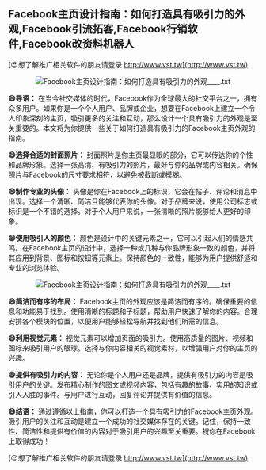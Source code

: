 ## **Facebook主页设计指南：如何打造具有吸引力的外观,Facebook引流拓客,Facebook行销软件,Facebook改资料机器人**

[😍想了解推广相关软件的朋友请登录 http://www.vst.tw](http://www.vst.tw)

 <center><img src="https://vst.tw/MP4/tuiguang/png/3.png" alt="Facebook主页设计指南：如何打造具有吸引力的外观____.txt"></center>

**😄导语：**
在当今社交媒体的时代，Facebook作为全球最大的社交平台之一，拥有众多用户。如果你是一个个人用户、品牌或企业，想要在Facebook上建立一个令人印象深刻的主页，吸引更多的关注和互动，那么设计一个具有吸引力的外观是至关重要的。本文将为你提供一些关于如何打造具有吸引力的Facebook主页外观的指南。

**😄选择合适的封面照片：**
封面照片是你主页最显眼的部分，它可以传达你的个性和品牌形象。选择一张高清、有吸引力的照片，最好与你的品牌或内容相关。确保照片与Facebook的尺寸要求相符，以避免被截断或模糊。

**😄制作专业的头像：**
头像是你在Facebook上的标识，它会在帖子、评论和消息中出现。选择一个清晰、简洁且能够代表你的头像。对于品牌来说，使用公司标志或标识是一个不错的选择。对于个人用户来说，一张清晰的照片能够给人更好的印象。

**😄使用吸引人的颜色：**
颜色是设计中的关键元素之一，它可以引起人们的情感共鸣。在Facebook主页的设计中，选择一种或几种与你品牌形象一致的颜色，并将其应用到背景、图标和按钮等元素上。保持颜色的一致性，能够为用户提供舒适和专业的浏览体验。

 <center><img src="https://vst.tw/MP4/tuiguang/png/0.png" alt="Facebook主页设计指南：如何打造具有吸引力的外观____.txt"></center>

**😄简洁而有序的布局：**
Facebook主页的外观应该是简洁而有序的。确保重要的信息和功能易于找到。使用清晰的标题和子标题，帮助用户快速了解你的内容。合理安排各个模块的位置，以便用户能够轻松导航并找到他们所需的信息。

**😄利用视觉元素：**
视觉元素可以增加页面的吸引力。使用高质量的图片、视频和图标来吸引用户的眼球。选择与你内容相关的视觉素材，以增强用户对你的主页的兴趣。

**😄提供有吸引力的内容：**
无论你是个人用户还是品牌，提供有吸引力的内容是吸引用户的关键。发布精心制作的图文或视频内容，包括有趣的故事、实用的知识或引人入胜的事件。与用户进行互动，回复评论并提供有价值的信息。

**😄结语：**
通过遵循以上指南，你可以打造一个具有吸引力的Facebook主页外观。吸引用户的关注和互动是建立一个成功的社交媒体存在的关键。记住，保持一致性、简洁性和提供有价值的内容对于吸引用户的兴趣至关重要。祝你在Facebook上取得成功！

[😍想了解推广相关软件的朋友请登录 http://www.vst.tw](http://www.vst.tw)



